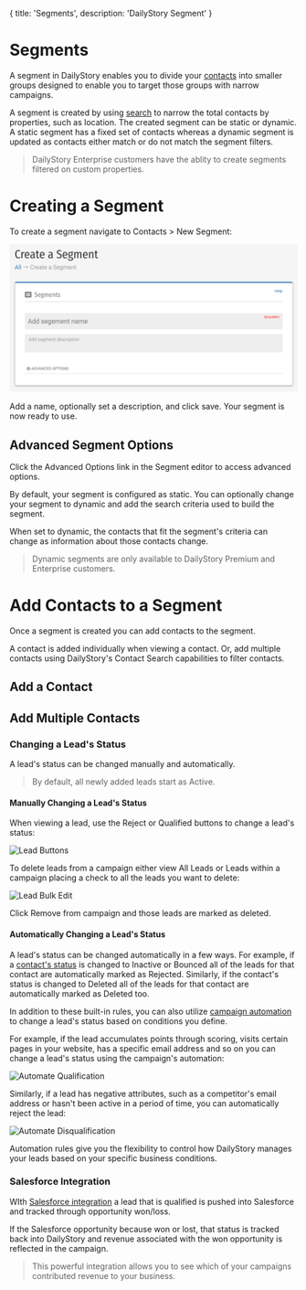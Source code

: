{
	title: 'Segments',
	description: 'DailyStory Segment'
}
# Segments
A segment in DailyStory enables you to divide your [contacts](/contacts) into smaller groups designed to enable you to target those groups with narrow campaigns.

A segment is created by using [search](/search) to narrow the total contacts by properties, such as location. The created segment can be static or dynamic. A static segment has a fixed set of contacts whereas a dynamic segment is updated as contacts either match or do not match the segment filters.

> DailyStory Enterprise customers have the ablity to create segments filtered on custom properties.

# Creating a Segment
To create a segment navigate to Contacts > New Segment:

![New Segment](/articles/segments/segments-01.png "New Segment")

Add a name, optionally set a description, and click save. Your segment is now ready to use.

## Advanced Segment Options
Click the Advanced Options link in the Segment editor to access advanced options.

By default, your segment is configured as static. You can optionally change your segment to dynamic and add the search criteria used to build the segment.

When set to dynamic, the contacts that fit the segment's criteria can change as information about those contacts change.

> Dynamic segments are only available to DailyStory Premium and Enterprise customers.

# Add Contacts to a Segment
Once a segment is created you can add contacts to the segment. 

A contact is added individually when viewing a contact. Or, add multiple contacts using DailyStory's Contact Search capabilities to filter contacts.

## Add a Contact

## Add Multiple Contacts

### Changing a Lead's Status
A lead's status can be changed manually and automatically.

> By default, all newly added leads start as Active.

#### Manually Changing a Lead's Status
When viewing a lead, use the Reject or Qualified buttons to change a lead's status:
	
![Lead Buttons](/articles/leads/leads-01.png "Lead Buttons")

To delete leads from a campaign either view All Leads or Leads within a campaign placing a check to all the leads you want to delete:

![Lead Bulk Edit](/articles/leads/leads-02.png "Lead Bulk Edit")

Click Remove from campaign and those leads are marked as deleted.

#### Automatically Changing a Lead's Status
A lead's status can be changed automatically in a few ways. For example, if a [contact's status](/contacts) is changed to Inactive or Bounced all of the leads for that contact are automatically marked as Rejected. Similarly, if the contact's status is changed to Deleted all of the leads for that contact are automatically marked as Deleted too.

In addition to these built-in rules, you can also utilize [campaign automation](/campaigns) to change a lead's status based on conditions you define.

For example, if the lead accumulates points through scoring, visits certain pages in your website, has a specific email address and so on you can change a lead's status using the campaign's automation:

![Automate Qualification](/articles/leads/leads-03.png "Automate Qualification")

Similarly, if a lead has negative attributes, such as a competitor's email address or hasn't been active in a period of time, you can automatically reject the lead:
	
![Automate Disqualification](/articles/leads/leads-04.png "Automate Disqualification")

Automation rules give you the flexibility to control how DailyStory manages your leads based on your specific business conditions.	

### Salesforce Integration
WIth [Salesforce integration](/integrations/salesforce) a lead that is qualified is pushed into Salesforce and tracked through opportunity won/loss. 

If the Salesforce opportunity because won or lost, that status is tracked back into DailyStory and revenue associated with the won opportunity is reflected in the campaign.

> This powerful integration allows you to see which of your campaigns contributed revenue to your business.